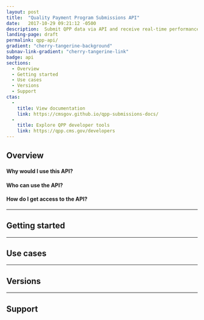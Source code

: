 ```yaml
---
layout: post
title:  "Quality Payment Program Submissions API"
date:   2017-10-29 09:21:12 -0500
description:  Submit QPP data via API and receive real-time performance scoring and immediate, clear, and actionable feedback from CMS.
landing-page: draft
permalink: qpp-api/
gradient: "cherry-tangerine-background"
subnav-link-gradient: "cherry-tangerine-link"
badge: api
sections:
  - Overview
  - Getting started
  - Use cases
  - Versions
  - Support
ctas:
  -
    title: View documentation
    link: https://cmsgov.github.io/qpp-submissions-docs/
  -
    title: Explore QPP developer tools
    link: https://qpp.cms.gov/developers
---
```


## Overview


#### Why would I use this API?


#### Who can use the API?


#### How do I get access to the API?


---

## Getting started


---

## Use cases


---

## Versions


---

## Support
